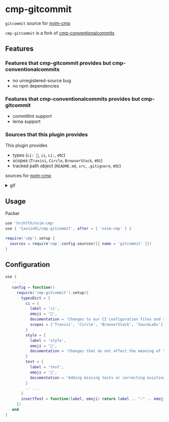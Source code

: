 # cmp-gitcommit

`gitcommit` source for [nvim-cmp](https://github.com/hrsh7th/nvim-cmp)

`cmp-gitcommit` is a fork of [cmp-conventionalcommits](https://github.com/davidsierradz/cmp-conventionalcommits)

## Features

### Features that cmp-gitcommit provides but cmp-conventionalcommits

- no unregistered-source bug
- no npm dependencies

### Features that cmp-conventionalcommits provides but cmp-gitcommit

- commitlint support
- lerna support

### Sources that this plugin provides

This plugin provides

- types (`ci: 👷`, `ci`, `ci:`, etc)
- scopes (`Travisi`, `Circle`, `BrowserStack`, etc)
- tracked path object (`README.md`, `src`, `.gitignore`, etc)

sources for [nvim-cmp](https://github.com/hrsh7th/nvim-cmp)

<details>
<summary>gif</summary>

![gif](https://github.com/Cassin01/cmp-gitcommit/blob/f8260925b519471a68f25c81f345ca414ad2f30a/asset/screenshot.gif)

</details>

## Usage

Packer
```lua
use 'hrsh7th/nvim-cmp'
use { 'Cassin01/cmp-gitcommit', after = { 'nvim-cmp' } }
```

```lua
require('cmp').setup {
  sources = require'cmp'.config.sources({{ name = 'gitcommit' }})
}
```

## Configuration
```lua
use {
   -- ...
   config = function()
     require('cmp-gitcommit').setup({
       typesDict = {
         ci = {
           label = 'ci',
           emoji = '👷',
           documentation = 'Changes to our CI configuration files and scripts',
           scopes = {'Travisi', 'Circle', 'BrowserStack', 'SauceLabs'} -- FEATURE custom scopes !!
         }
         style = {
           label = 'style',
           emoji = '🎨',
           documentation = 'Changes that do not affect the meaning of the code',
         }
         test = {
           label = 'test',
           emoji = '🚨',
           documentation = 'Adding missing tests or correcting existing tests',
         }
         -- ...
       }
       insertText = function(label, emoji) return label .. ":" .. emoji .. ' ' end
     })
   end
}
```

